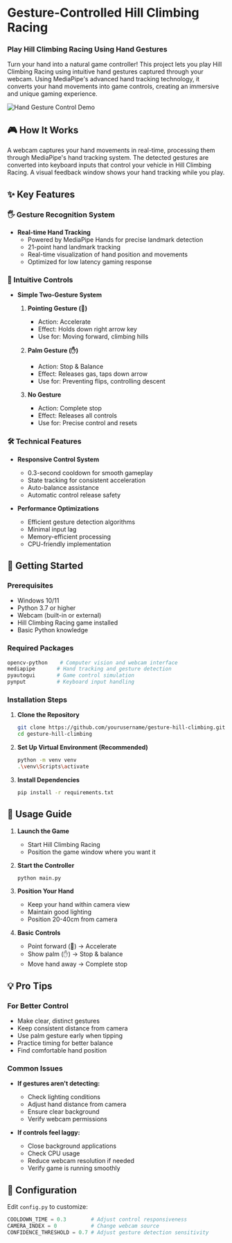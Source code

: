 # Gesture-Controlled Hill Climbing Racing 
### Play Hill Climbing Racing Using Hand Gestures

Turn your hand into a natural game controller! This project lets you play Hill Climbing Racing using intuitive hand gestures captured through your webcam. Using MediaPipe's advanced hand tracking technology, it converts your hand movements into game controls, creating an immersive and unique gaming experience.

![Hand Gesture Control Demo](./docs/images/demo.gif)

## 🎮 How It Works

A webcam captures your hand movements in real-time, processing them through MediaPipe's hand tracking system. The detected gestures are converted into keyboard inputs that control your vehicle in Hill Climbing Racing. A visual feedback window shows your hand tracking while you play.

## ✨ Key Features

### 🖐️ Gesture Recognition System
- **Real-time Hand Tracking**
  - Powered by MediaPipe Hands for precise landmark detection
  - 21-point hand landmark tracking
  - Real-time visualization of hand position and movements
  - Optimized for low latency gaming response

### 🎯 Intuitive Controls
- **Simple Two-Gesture System**
  1. **Pointing Gesture (🫵)**
     - Action: Accelerate
     - Effect: Holds down right arrow key
     - Use for: Moving forward, climbing hills
  
  2. **Palm Gesture (✋)**
     - Action: Stop & Balance
     - Effect: Releases gas, taps down arrow
     - Use for: Preventing flips, controlling descent

  3. **No Gesture**
     - Action: Complete stop
     - Effect: Releases all controls
     - Use for: Precise control and resets

### 🛠️ Technical Features
- **Responsive Control System**
  - 0.3-second cooldown for smooth gameplay
  - State tracking for consistent acceleration
  - Auto-balance assistance
  - Automatic control release safety

- **Performance Optimizations**
  - Efficient gesture detection algorithms
  - Minimal input lag
  - Memory-efficient processing
  - CPU-friendly implementation

## 🚀 Getting Started

### Prerequisites
- Windows 10/11
- Python 3.7 or higher
- Webcam (built-in or external)
- Hill Climbing Racing game installed
- Basic Python knowledge

### Required Packages
```bash
opencv-python    # Computer vision and webcam interface
mediapipe       # Hand tracking and gesture detection
pyautogui       # Game control simulation
pynput          # Keyboard input handling
```

### Installation Steps

1. **Clone the Repository**
   ```bash
   git clone https://github.com/yourusername/gesture-hill-climbing.git
   cd gesture-hill-climbing
   ```

2. **Set Up Virtual Environment (Recommended)**
   ```bash
   python -m venv venv
   .\venv\Scripts\activate
   ```

3. **Install Dependencies**
   ```bash
   pip install -r requirements.txt
   ```

## 🎯 Usage Guide

1. **Launch the Game**
   - Start Hill Climbing Racing
   - Position the game window where you want it

2. **Start the Controller**
   ```bash
   python main.py
   ```

3. **Position Your Hand**
   - Keep your hand within camera view
   - Maintain good lighting
   - Position 20-40cm from camera

4. **Basic Controls**
   - Point forward (🫵) -> Accelerate
   - Show palm (✋) -> Stop & balance
   - Move hand away -> Complete stop

## 💡 Pro Tips

### For Better Control
- Make clear, distinct gestures
- Keep consistent distance from camera
- Use palm gesture early when tipping
- Practice timing for better balance
- Find comfortable hand position

### Common Issues
- **If gestures aren't detecting:**
  - Check lighting conditions
  - Adjust hand distance from camera
  - Ensure clear background
  - Verify webcam permissions

- **If controls feel laggy:**
  - Close background applications
  - Check CPU usage
  - Reduce webcam resolution if needed
  - Verify game is running smoothly

## 🔧 Configuration

Edit `config.py` to customize:
```python
COOLDOWN_TIME = 0.3        # Adjust control responsiveness
CAMERA_INDEX = 0           # Change webcam source
CONFIDENCE_THRESHOLD = 0.7 # Adjust gesture detection sensitivity
```


